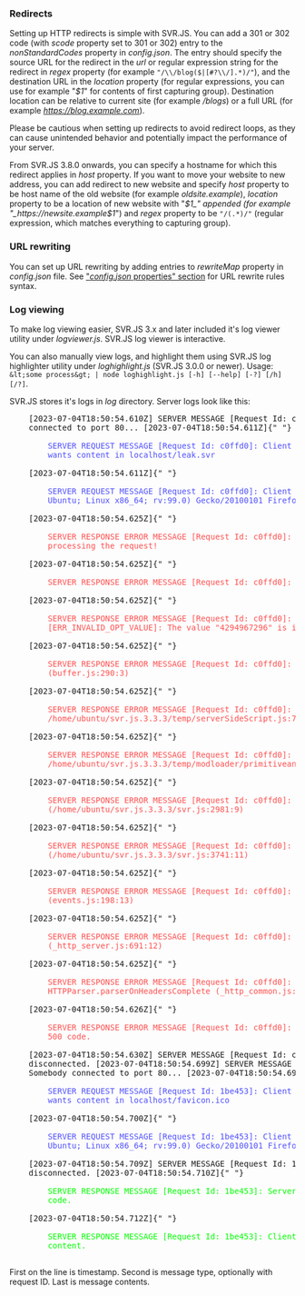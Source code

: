 ### Redirects

Setting up HTTP redirects is simple with SVR.JS. You can add a 301 or 302 code (with _scode_ property set to 301 or 302) entry to the _nonStandardCodes_ property in _config.json_. The entry should specify the source URL for the redirect in the _url_ or regular expression string for the redirect in _regex_ property (for example `"/\\/blog($|[#?\\/].*)/"`), and the destination URL in the _location_ property (for regular expressions, you can use for example "_$1_" for contents of first capturing group). Destination location can be relative to current site (for example _/blogs_) or a full URL (for example _https://blog.example.com_).

Please be cautious when setting up redirects to avoid redirect loops, as they can cause unintended behavior and potentially impact the performance of your server.

From SVR.JS 3.8.0 onwards, you can specify a hostname for which this redirect applies in _host_ property. If you want to move your website to new address, you can add redirect to new website and specify _host_ property to be host name of the old website (for example _oldsite.example_), _location_ property to be a location of new website with "_$1_" appended (for example "_https://newsite.example$1_") and _regex_ property to be `"/(.*)/"` (regular expression, which matches everything to capturing group).

### URL rewriting

You can set up URL rewriting by adding entries to _rewriteMap_ property in _config.json_ file. See ["_config.json_ properties" section](#config-json-properties) for URL rewrite rules syntax.

### Log viewing

To make log viewing easier, SVR.JS 3.x and later included it's log viewer utility under _logviewer.js_. SVR.JS log viewer is interactive.

You can also manually view logs, and highlight them using SVR.JS log highlighter utility under _loghighlight.js_ (SVR.JS 3.0.0 or newer). Usage: `&lt;some process&gt; | node loghighlight.js [-h] [--help] [-?] [/h] [/?]`.

SVR.JS stores it's logs in _log_ directory. Server logs look like this:

<pre>
	[2023-07-04T18:50:54.610Z] SERVER MESSAGE [Request Id: c0ffd0]: Somebody
	connected to port 80... [2023-07-04T18:50:54.611Z]{" "}
	<span style="color: #5050ff">
		SERVER REQUEST MESSAGE [Request Id: c0ffd0]: Client ::ffff:127.0.0.1:33670
		wants content in localhost/leak.svr
	</span>
	[2023-07-04T18:50:54.611Z]{" "}
	<span style="color: #5050ff">
		SERVER REQUEST MESSAGE [Request Id: c0ffd0]: Client uses Mozilla/5.0 (X11;
		Ubuntu; Linux x86_64; rv:99.0) Gecko/20100101 Firefox/99.0
	</span>
	[2023-07-04T18:50:54.625Z]{" "}
	<span style="color: #ff5050">
		SERVER RESPONSE ERROR MESSAGE [Request Id: c0ffd0]: There was an error while
		processing the request!
	</span>
	[2023-07-04T18:50:54.625Z]{" "}
	<span style="color: #ff5050">
		SERVER RESPONSE ERROR MESSAGE [Request Id: c0ffd0]: Stack:
	</span>
	[2023-07-04T18:50:54.625Z]{" "}
	<span style="color: #ff5050">
		SERVER RESPONSE ERROR MESSAGE [Request Id: c0ffd0]: RangeError
		[ERR_INVALID_OPT_VALUE]: The value "4294967296" is invalid for option "size"
	</span>
	[2023-07-04T18:50:54.625Z]{" "}
	<span style="color: #ff5050">
		SERVER RESPONSE ERROR MESSAGE [Request Id: c0ffd0]: at Function.allocUnsafe
		(buffer.js:290:3)
	</span>
	[2023-07-04T18:50:54.625Z]{" "}
	<span style="color: #ff5050">
		SERVER RESPONSE ERROR MESSAGE [Request Id: c0ffd0]: at
		/home/ubuntu/svr.js.3.3.3/temp/serverSideScript.js:70:18
	</span>
	[2023-07-04T18:50:54.625Z]{" "}
	<span style="color: #ff5050">
		SERVER RESPONSE ERROR MESSAGE [Request Id: c0ffd0]: at
		/home/ubuntu/svr.js.3.3.3/temp/modloader/primitiveanalytics.tar.gz/index.js:28:23
	</span>
	[2023-07-04T18:50:54.625Z]{" "}
	<span style="color: #ff5050">
		SERVER RESPONSE ERROR MESSAGE [Request Id: c0ffd0]: at modExecute
		(/home/ubuntu/svr.js.3.3.3/svr.js:2981:9)
	</span>
	[2023-07-04T18:50:54.625Z]{" "}
	<span style="color: #ff5050">
		SERVER RESPONSE ERROR MESSAGE [Request Id: c0ffd0]: at Server.reqhandler
		(/home/ubuntu/svr.js.3.3.3/svr.js:3741:11)
	</span>
	[2023-07-04T18:50:54.625Z]{" "}
	<span style="color: #ff5050">
		SERVER RESPONSE ERROR MESSAGE [Request Id: c0ffd0]: at Server.emit
		(events.js:198:13)
	</span>
	[2023-07-04T18:50:54.625Z]{" "}
	<span style="color: #ff5050">
		SERVER RESPONSE ERROR MESSAGE [Request Id: c0ffd0]: at parserOnIncoming
		(_http_server.js:691:12)
	</span>
	[2023-07-04T18:50:54.625Z]{" "}
	<span style="color: #ff5050">
		SERVER RESPONSE ERROR MESSAGE [Request Id: c0ffd0]: at
		HTTPParser.parserOnHeadersComplete (_http_common.js:111:17)
	</span>
	[2023-07-04T18:50:54.626Z]{" "}
	<span style="color: #ff5050">
		SERVER RESPONSE ERROR MESSAGE [Request Id: c0ffd0]: Server responded with
		500 code.
	</span>
	[2023-07-04T18:50:54.630Z] SERVER MESSAGE [Request Id: c0ffd0]: Client
	disconnected. [2023-07-04T18:50:54.699Z] SERVER MESSAGE [Request Id: 1be453]:
	Somebody connected to port 80... [2023-07-04T18:50:54.699Z]{" "}
	<span style="color: #5050ff">
		SERVER REQUEST MESSAGE [Request Id: 1be453]: Client ::ffff:127.0.0.1:33670
		wants content in localhost/favicon.ico
	</span>
	[2023-07-04T18:50:54.700Z]{" "}
	<span style="color: #5050ff">
		SERVER REQUEST MESSAGE [Request Id: 1be453]: Client uses Mozilla/5.0 (X11;
		Ubuntu; Linux x86_64; rv:99.0) Gecko/20100101 Firefox/99.0
	</span>
	[2023-07-04T18:50:54.709Z] SERVER MESSAGE [Request Id: 1be453]: Client
	disconnected. [2023-07-04T18:50:54.710Z]{" "}
	<span style="color: #00ff00">
		SERVER RESPONSE MESSAGE [Request Id: 1be453]: Server responded with 200
		code.
	</span>
	[2023-07-04T18:50:54.712Z]{" "}
	<span style="color: #00ff00">
		SERVER RESPONSE MESSAGE [Request Id: 1be453]: Client successfully recieved
		content.
	</span>
</pre>

First on the line is timestamp. Second is message type, optionally with request ID. Last is message contents.
